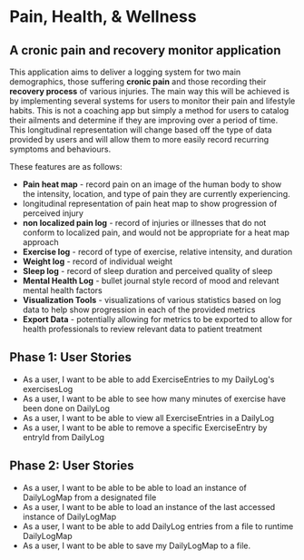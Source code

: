 # Pain, Health, & Wellness

## A cronic pain and recovery monitor application

This application aims to deliver a logging system for two main demographics, those 
suffering **cronic pain** and those recording their **recovery process** of various
injuries. The main way this will be achieved is by implementing several systems for
users to monitor their pain and lifestyle habits. This is not a coaching app but simply
a method for users to catalog their ailments and determine if they are improving over
a period of time. This longitudinal representation will change based off the type of data
provided by users and will allow them to more easily record recurring symptoms and behaviours.  

These features are as follows:
- **Pain heat map** - record pain on an image of the human body to show the intensity, 
location, and type of pain they are currently experiencing.
- longitudinal representation of pain heat map to show progression of perceived injury
- **non localized pain log** - record of injuries or illnesses that do not conform to
localized pain, and would not be appropriate for a heat map approach
- **Exercise log** - record of type of exercise, relative intensity, and duration
- **Weight log** - record of individual weight
- **Sleep log** - record of sleep duration and perceived quality of sleep
- **Mental Health Log** - bullet journal style record of mood and relevant mental health 
factors
- **Visualization Tools** - visualizations of various statistics based on log data to help 
show progression in each of the provided metrics
- **Export Data** - potentially allowing for metrics to be exported to allow for health 
professionals to review relevant data to patient treatment

## Phase 1: User Stories

- As a user, I want to be able to add ExerciseEntries to my DailyLog's exercisesLog
- As a user, I want to be able to see how many minutes of exercise have been done on DailyLog
- As a user, I want to be able to view all ExerciseEntries in a DailyLog
- As a user, I want to be able to remove a specific ExerciseEntry by entryId from DailyLog

## Phase 2: User Stories

- As a user, I want to be able to be able to load an instance of DailyLogMap from a designated file
- As a user, I want to be able to load an instance of the last accessed instance of DailyLogMap
- As a user, I want to be able to add DailyLog entries from a file to runtime DailyLogMap
- As a user, I want to be able to save my DailyLogMap to a file.